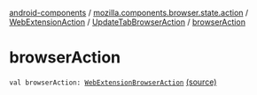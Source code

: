 [android-components](../../../index.md) / [mozilla.components.browser.state.action](../../index.md) / [WebExtensionAction](../index.md) / [UpdateTabBrowserAction](index.md) / [browserAction](./browser-action.md)

# browserAction

`val browserAction: `[`WebExtensionBrowserAction`](../../-web-extension-browser-action.md) [(source)](https://github.com/mozilla-mobile/android-components/blob/master/components/browser/state/src/main/java/mozilla/components/browser/state/action/BrowserAction.kt#L308)